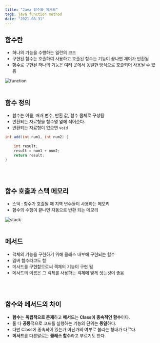 ```yaml
---
title: "Java 함수와 메서드"
tags: java function method
date: "2021.08.31"
---
```


## 함수란
- 하나의 기능을 수행하는 일련의 코드
- 구현된 함수는 호출하여 사용하고 호출된 함수는 기능이 끝나면 제어가 반환됨
- 함수로 구현된 하나의 기능은 여러 곳에서 동일한 방식으로 호출되어 사용될 수 있음

![function](https://gitlab.com/easyspubjava/javacoursework/-/raw/master/Chapter2/2-03/img/function.png)
<br>
<br>

## 함수 정의
- 함수는 이름, 매개 변수, 반환 값, 함수 몸체로 구성됨
- 반환되는 자료형을 함수명 옆에 적어준다.
- 반환되는 자료형이 없으면 `void`
```java
int add(int num1, int num2) {
		
	int result;
	result = num1 + num2;
	return result;
}
```
<br>
<br>

## 함수 호출과 스택 메모리
- 스택 : 함수가 호출될 때 지역 변수들이 사용하는 메모리
- 함수의 수행이 끝나면 자동으로 반환 되는 메모리

![stack](https://gitlab.com/easyspubjava/javacoursework/-/raw/master/Chapter2/2-03/img/stack.PNG)
<br>
<br>

## 메서드
- 객체의 기능을 구현하기 위해 클래스 내부에 구현되는 함수
- 멤버 함수라고도 함
- 메서드를 구현함으로써 객체의 기능이 구현 됨
- 메서드의 이름은 그 객체를 사용하는 객체에 맞게 짓는것이 좋음
<br>
<br>

## 함수와 메서드의 차이
- **함수**는 **독립적으로 존재**하고 **메서드**는 **Class에 종속적인 함수**이다.
- 둘 다 **공통**적으로 코드를 실행하는 기능의 단위는 **동일**하다.
- 다만 Class에 종속되어 있는가 아닌가의 여부로 불리는 형태가 다르다.
- **메서드**를 다른말로는 **클래스 함수**라고 부르기도 한다.




